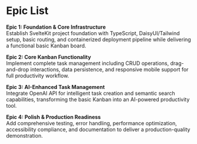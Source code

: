 # Epic List

**Epic 1: Foundation & Core Infrastructure**  
Establish SvelteKit project foundation with TypeScript, DaisyUI/Tailwind setup, basic routing, and containerized deployment pipeline while delivering a functional basic Kanban board.

**Epic 2: Core Kanban Functionality**  
Implement complete task management including CRUD operations, drag-and-drop interactions, data persistence, and responsive mobile support for full productivity workflow.

**Epic 3: AI-Enhanced Task Management**  
Integrate OpenAI API for intelligent task creation and semantic search capabilities, transforming the basic Kanban into an AI-powered productivity tool.

**Epic 4: Polish & Production Readiness**  
Add comprehensive testing, error handling, performance optimization, accessibility compliance, and documentation to deliver a production-quality demonstration.
